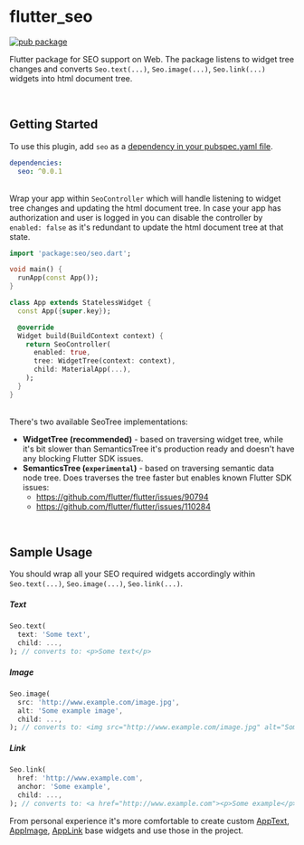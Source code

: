 
# flutter_seo

[![pub package](https://img.shields.io/pub/v/seo.svg)](https://pub.dartlang.org/packages/seo)

Flutter package for SEO support on Web. The package listens to widget tree changes and converts `Seo.text(...)`, `Seo.image(...)`, `Seo.link(...)` widgets into html document tree.

&nbsp;
## Getting Started

To use this plugin, add `seo` as a [dependency in your pubspec.yaml file](https://flutter.io/platform-plugins/).
```yaml
dependencies:
  seo: ^0.0.1
```

&nbsp;  
Wrap your app within `SeoController` which will handle listening to widget tree changes and updating the html document tree. In case your app has authorization and user is logged in you can disable the controller by `enabled: false` as it's redundant to update the html document tree at that state.

```dart
import 'package:seo/seo.dart';

void main() {
  runApp(const App());
}

class App extends StatelessWidget {
  const App({super.key});

  @override
  Widget build(BuildContext context) {
    return SeoController(
      enabled: true,
      tree: WidgetTree(context: context),
      child: MaterialApp(...),
    );
  }
}
```

&nbsp;  
There's two available SeoTree implementations:
* **WidgetTree (recommended)** - based on traversing widget tree, while it's bit slower than SemanticsTree it's production ready and doesn't have any blocking Flutter SDK issues.
* **SemanticsTree (`experimental`)** - based on traversing semantic data node tree. Does traverses the tree faster but enables known Flutter SDK issues:
    * https://github.com/flutter/flutter/issues/90794
    * https://github.com/flutter/flutter/issues/110284

&nbsp;
## Sample Usage
You should wrap all your SEO required widgets accordingly within `Seo.text(...)`, `Seo.image(...)`, `Seo.link(...)`.

##### Text
```dart
Seo.text(
  text: 'Some text',
  child: ...,
); // converts to: <p>Some text</p>
```

##### Image
```dart
Seo.image(
  src: 'http://www.example.com/image.jpg',
  alt: 'Some example image',
  child: ...,
); // converts to: <img src="http://www.example.com/image.jpg" alt="Some example image"/>
```

##### Link
```dart
Seo.link(
  href: 'http://www.example.com',
  anchor: 'Some example',
  child: ...,
); // converts to: <a href="http://www.example.com"><p>Some example</p></a>
```

From personal experience it's more comfortable to create custom [AppText](https://github.com/krokyze/flutter_seo/blob/main/example/lib/widgets/app_text.dart), [AppImage](https://github.com/krokyze/flutter_seo/blob/main/example/lib/widgets/app_image.dart), [AppLink](https://github.com/krokyze/flutter_seo/blob/main/example/lib/widgets/app_link.dart) base widgets and use those in the project.
